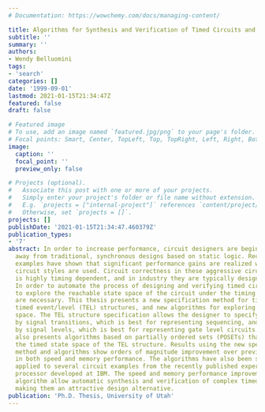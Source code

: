 ```yaml
---
# Documentation: https://wowchemy.com/docs/managing-content/

title: Algorithms for Synthesis and Verification of Timed Circuits and Systems
subtitle: ''
summary: ''
authors:
- Wendy Belluomini
tags:
- 'search'
categories: []
date: '1999-09-01'
lastmod: 2021-01-15T21:34:47Z
featured: false
draft: false

# Featured image
# To use, add an image named `featured.jpg/png` to your page's folder.
# Focal points: Smart, Center, TopLeft, Top, TopRight, Left, Right, BottomLeft, Bottom, BottomRight.
image:
  caption: ''
  focal_point: ''
  preview_only: false

# Projects (optional).
#   Associate this post with one or more of your projects.
#   Simply enter your project's folder or file name without extension.
#   E.g. `projects = ["internal-project"]` references `content/project/deep-learning/index.md`.
#   Otherwise, set `projects = []`.
projects: []
publishDate: '2021-01-15T21:34:47.460379Z'
publication_types:
- '7'
abstract: In order to increase performance, circuit designers are beginning to move
  away from traditional, synchronous designs based on static logic. Recent design
  examples have shown that significant performance gains are realized when aggressive
  circuit styles are used. Circuit correctness in these aggressive circuit styles
  is highly timing dependent, and in industry they are typically designed by hand.
  In order to automate the process of designing and verifying timed circuits, algorithms
  to explore the reachable state space of the circuit under the timing constraints
  are necessary. This thesis presents a new specification method for timed circuits,
  timed event/level (TEL) structures, and new algorithms for exploring a timed state
  space. The TEL structure specification allows the designer to specify behavior controlled
  by signal transitions, which is best for representing sequencing, and behavior controlled
  by signal levels, which is best for representing gate level circuits. This thesis
  also presents algorithms based on partially ordered sets (POSETs) that explores
  the timed state space of the TEL structure. Results using the new specification
  method and algorithms show orders of magnitude improvement over previous techniques
  in both speed and memory performance. The algorithms have also been successfully
  applied to several circuit examples from the recently published experimental Gigahertz
  processor developed at IBM. The speed and memory performance improvements of the
  algorithm allow automatic synthesis and verification of complex timed circuits,
  making them an attractive design alternative.
publication: 'Ph.D. Thesis, University of Utah'
---
```

